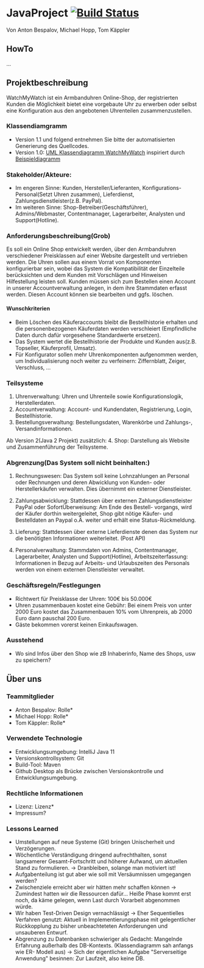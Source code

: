 # JavaProject [![Build Status](https://github.com/fh-erfurt/WatchMyWatch/workflows/WatchMyWatch/badge.svg)](https://github.com/fh-erfurt/WatchMyWatch/actions)
Von Anton Bespalov, Michael Hopp, Tom Käppler

## HowTo
...

## Projektbeschreibung
WatchMyWatch ist ein Armbanduhren Online-Shop, der registrierten Kunden die Möglichkeit bietet eine vorgebaute Uhr zu erwerben oder selbst eine Konfiguration aus den angebotenen Uhrenteilen zusammenzustellen.

### Klassendiamgramm
- Version 1.1 und folgend entnehmen Sie bitte der automatisierten Generierung des Quellcodes.
- Version 1.0: [UML Klassendiagramm WatchMyWatch](https://www.lucidchart.com/invitations/accept/8876c528-b94f-460d-b4bf-f28249aa68e6) inspiriert durch [Beispieldiagramm](https://www.uml-diagrams.org/examples/online-shopping-domain-uml-diagram-example.html "Vorlage")

### Stakeholder/Akteure:
- Im engeren Sinne: Kunden, Hersteller/Lieferanten, Konfigurations-Personal(Setzt Uhren zusammen), Lieferdienst, Zahlungsdienstleister(z.B. PayPal).
- Im weiteren Sinne: Shop-Betreiber(Geschäftsführer), Admins/Webmaster, Contentmanager, Lagerarbeiter, Analysten und Support(Hotline).

### Anforderungsbeschreibung(Grob)
Es soll ein Online Shop entwickelt werden, über den Armbanduhren verschiedener Preisklassen auf einer Website dargestellt und vertrieben werden. Die Uhren sollen aus einem Vorrat von Komponenten konfigurierbar sein, wobei das System die Kompatibilität der Einzelteile berücksichten und dem Kunden mit Vorschlägen und Hinweisen Hilfestellung leisten soll.
Kunden müssen sich zum Bestellen einen Account in unserer Accountverwaltung anlegen, in dem ihre Stammdaten erfasst werden. Diesen Account können sie bearbeiten und ggfs. löschen.

#### Wunschkriterien
- Beim Löschen des Käuferaccounts bleibt die Bestellhistorie erhalten und die 
personenbezogenen Käuferdaten werden verschleiert (Empfindliche Daten durch dafür vorgesehene Standardwerte 
ersetzen).
- Das System wertet die Bestellhistorie der Produkte und Kunden aus(z.B. Topseller, Käuferprofil, Umsatz).
- Für Konfigurator sollen mehr Uhrenkomponenten aufgenommen werden, um Individualisierung noch weiter zu verfeinern: Ziffernblatt, Zeiger, Verschluss, ...

### Teilsysteme
1. Uhrenverwaltung: Uhren und Uhrenteile sowie Konfigurationslogik, Herstellerdaten.
2. Accountverwaltung: Account- und Kundendaten, Registrierung, Login, Bestellhistorie.
3. Bestellungsverwaltung: Bestellungsdaten, Warenkörbe und Zahlungs-, Versandinformationen.

Ab Version 2(Java 2 Projekt) zusätzlich:
4. Shop: Darstellung als Website und Zusammenführung der Teilsysteme.

### Abgrenzung(Das System soll nicht beinhalten:)
1. Rechnungswesen: Das System soll keine Lohnzahlungen an Personal oder Rechnungen und deren Abwicklung von Kunden- oder
Herstellerkäufen verwalten. Dies übernimmt ein externer Dienstleister.

2. Zahlungsabwicklung: Stattdessen über externen Zahlungsdienstleister PayPal oder SofortÜberweisung: Am Ende des Bestell-
vorgangs, wird der Käufer dorthin weitergeleitet, Shop gibt nötige Käufer- und Bestelldaten an 
Paypal o.Ä. weiter und erhält eine Status-Rückmeldung.

3. Lieferung: Stattdessen über externe Lieferdienste denen das System nur die benötigten Informationen
weiterleitet. (Post API)

4. Personalverwaltung: Stammdaten von Admins, Contentmanager, Lagerarbeiter, Analysten und Support(Hotline), Arbeitszeiterfassung: Informationen in Bezug auf Arbeits- und Urlaubszeiten des Personals werden von einem externen Dienstleister verwaltet.

### Geschäftsregeln/Festlegungen
- Richtwert für Preisklasse der Uhren: 100€ bis 50.000€
- Uhren zusammenbauen kostet eine Gebühr: Bei einem Preis von unter 2000 Euro kostet das Zusammenbauen 10% vom Uhrenpreis, ab 2000 Euro dann pauschal 200 Euro.
- Gäste bekommen vorerst keinen Einkaufswagen.

### Ausstehend
- Wo sind Infos über den Shop wie zB Inhaberinfo, Name des Shops, usw zu speichern?

## Über uns
### Teammitglieder 
- Anton Bespalov: Rolle*
- Michael Hopp: Rolle*
- Tom Käppler: Rolle*
### Verwendete Technologie
- Entwicklungsumgebung: IntelliJ Java 11
- Versionskontrollsystem: Git
- Build-Tool: Maven
- Github Desktop als Brücke zwischen Versionskontrolle und Entwicklungsumgebung.
### Rechtliche Informationen
- Lizenz: Lizenz*
- Impressum?
### Lessons Learned
- Umstellungen auf neue Systeme (Git) bringen Unischerheit und Verzögerungen.
- Wöchentliche Verständigung dringend aufrechthalten, sonst langsamerer Gesamt-Fortschritt und höherer Aufwand, um aktuellen Stand zu     formulieren. -> Dranbleiben, solange man motiviert ist!
- Aufgabenteilung ist gut aber wie soll mit Versäumnissen umgegangen werden?
- Zwischenziele erreicht aber wir hätten mehr schaffen können -> Zumindest hatten wir die Ressourcen dafür... Heiße Phase kommt erst       noch, da käme gelegen, wenn Last durch Vorarbeit abgenommen würde.
- Wir haben Test-Driven Design vernachlässigt -> Eher Sequentielles Verfahren genutzt: Aktuell in Implementierungsphase mit               gelegentlicher Rückkopplung zu bisher unbeachteteten Anforderungen und unsauberen Entwurf.
- Abgrenzung zu Datenbanken schwieriger als Gedacht: Mangelnde Erfahrung außerhalb des DB-Kontexts. (Klassendiagramm sah anfangs wie ER-   Modell aus) -> Sich der eigentlichen Aufgabe "Serverseitige Anwendung" besinnen: Zur Laufzeit, also keine DB.
